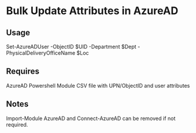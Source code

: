 Bulk Update Attributes in AzureAD
===================================

Usage
------------------------------------
Set-AzureADUser -ObjectID $UID -Department $Dept -PhysicalDeliveryOfficeName $Loc

Requires
-----------------------------------
AzureAD Powershell Module
CSV file with UPN/ObjectID and user attributes

Notes
----------------------------------
Import-Module AzureAD and Connect-AzureAD can be removed if not required.
